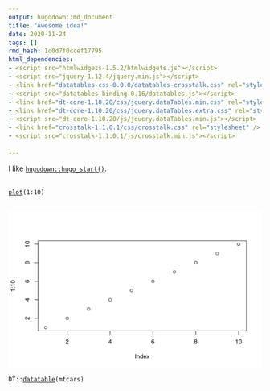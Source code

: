 ```yaml
---
output: hugodown::md_document
title: "Awesome idea!"
date: 2020-11-24
tags: []
rmd_hash: 1c0d7f0ccef17795
html_dependencies:
- <script src="htmlwidgets-1.5.2/htmlwidgets.js"></script>
- <script src="jquery-1.12.4/jquery.min.js"></script>
- <link href="datatables-css-0.0.0/datatables-crosstalk.css" rel="stylesheet" />
- <script src="datatables-binding-0.16/datatables.js"></script>
- <link href="dt-core-1.10.20/css/jquery.dataTables.min.css" rel="stylesheet" />
- <link href="dt-core-1.10.20/css/jquery.dataTables.extra.css" rel="stylesheet" />
- <script src="dt-core-1.10.20/js/jquery.dataTables.min.js"></script>
- <link href="crosstalk-1.1.0.1/css/crosstalk.css" rel="stylesheet" />
- <script src="crosstalk-1.1.0.1/js/crosstalk.min.js"></script>

---
```


I like [`hugodown::hugo_start()`](https://rdrr.io/pkg/hugodown/man/hugo_start.html).

<div class="highlight">

<pre class='chroma'><code class='language-r' data-lang='r'>
<span class='nf'><a href='https://rdrr.io/r/graphics/plot.default.html'>plot</a></span><span class='o'>(</span><span class='m'>1</span><span class='o'>:</span><span class='m'>10</span><span class='o'>)</span>

</code></pre>
<img src="figs/unnamed-chunk-1-1.png" width="700px" style="display: block; margin: auto;" />

</div>

<div class="highlight">

<pre class='chroma'><code class='language-r' data-lang='r'><span class='nf'>DT</span><span class='nf'>::</span><span class='nf'><a href='https://rdrr.io/pkg/DT/man/datatable.html'>datatable</a></span><span class='o'>(</span><span class='nv'>mtcars</span><span class='o'>)</span>

<!--html_preserve--><div id="htmlwidget-e07a32d2a8e6de3450bb" style="width:100%;height:auto;" class="datatables html-widget"></div>
<script type="application/json" data-for="htmlwidget-e07a32d2a8e6de3450bb">{"x":{"filter":"none","data":[["Mazda RX4","Mazda RX4 Wag","Datsun 710","Hornet 4 Drive","Hornet Sportabout","Valiant","Duster 360","Merc 240D","Merc 230","Merc 280","Merc 280C","Merc 450SE","Merc 450SL","Merc 450SLC","Cadillac Fleetwood","Lincoln Continental","Chrysler Imperial","Fiat 128","Honda Civic","Toyota Corolla","Toyota Corona","Dodge Challenger","AMC Javelin","Camaro Z28","Pontiac Firebird","Fiat X1-9","Porsche 914-2","Lotus Europa","Ford Pantera L","Ferrari Dino","Maserati Bora","Volvo 142E"],[21,21,22.8,21.4,18.7,18.1,14.3,24.4,22.8,19.2,17.8,16.4,17.3,15.2,10.4,10.4,14.7,32.4,30.4,33.9,21.5,15.5,15.2,13.3,19.2,27.3,26,30.4,15.8,19.7,15,21.4],[6,6,4,6,8,6,8,4,4,6,6,8,8,8,8,8,8,4,4,4,4,8,8,8,8,4,4,4,8,6,8,4],[160,160,108,258,360,225,360,146.7,140.8,167.6,167.6,275.8,275.8,275.8,472,460,440,78.7,75.7,71.1,120.1,318,304,350,400,79,120.3,95.1,351,145,301,121],[110,110,93,110,175,105,245,62,95,123,123,180,180,180,205,215,230,66,52,65,97,150,150,245,175,66,91,113,264,175,335,109],[3.9,3.9,3.85,3.08,3.15,2.76,3.21,3.69,3.92,3.92,3.92,3.07,3.07,3.07,2.93,3,3.23,4.08,4.93,4.22,3.7,2.76,3.15,3.73,3.08,4.08,4.43,3.77,4.22,3.62,3.54,4.11],[2.62,2.875,2.32,3.215,3.44,3.46,3.57,3.19,3.15,3.44,3.44,4.07,3.73,3.78,5.25,5.424,5.345,2.2,1.615,1.835,2.465,3.52,3.435,3.84,3.845,1.935,2.14,1.513,3.17,2.77,3.57,2.78],[16.46,17.02,18.61,19.44,17.02,20.22,15.84,20,22.9,18.3,18.9,17.4,17.6,18,17.98,17.82,17.42,19.47,18.52,19.9,20.01,16.87,17.3,15.41,17.05,18.9,16.7,16.9,14.5,15.5,14.6,18.6],[0,0,1,1,0,1,0,1,1,1,1,0,0,0,0,0,0,1,1,1,1,0,0,0,0,1,0,1,0,0,0,1],[1,1,1,0,0,0,0,0,0,0,0,0,0,0,0,0,0,1,1,1,0,0,0,0,0,1,1,1,1,1,1,1],[4,4,4,3,3,3,3,4,4,4,4,3,3,3,3,3,3,4,4,4,3,3,3,3,3,4,5,5,5,5,5,4],[4,4,1,1,2,1,4,2,2,4,4,3,3,3,4,4,4,1,2,1,1,2,2,4,2,1,2,2,4,6,8,2]],"container":"<table class=\"display\">\n  <thead>\n    <tr>\n      <th> <\/th>\n      <th>mpg<\/th>\n      <th>cyl<\/th>\n      <th>disp<\/th>\n      <th>hp<\/th>\n      <th>drat<\/th>\n      <th>wt<\/th>\n      <th>qsec<\/th>\n      <th>vs<\/th>\n      <th>am<\/th>\n      <th>gear<\/th>\n      <th>carb<\/th>\n    <\/tr>\n  <\/thead>\n<\/table>","options":{"columnDefs":[{"className":"dt-right","targets":[1,2,3,4,5,6,7,8,9,10,11]},{"orderable":false,"targets":0}],"order":[],"autoWidth":false,"orderClasses":false}},"evals":[],"jsHooks":[]}</script><!--/html_preserve--></code></pre>

</div>


